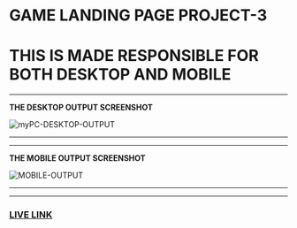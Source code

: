 # GAME LANDING PAGE PROJECT-3

# THIS IS MADE RESPONSIBLE FOR BOTH DESKTOP AND MOBILE

------------------------------------------------

**THE DESKTOP OUTPUT SCREENSHOT**

![myPC-DESKTOP-OUTPUT](./myPC-DESKTOP-OUTPUT.png)


------------------------------------------------
------------------------------------------------

**THE MOBILE OUTPUT SCREENSHOT**

![MOBILE-OUTPUT](./MOBILE-OUTPUT.png)


------------------------------------------------
------------------------------------------------

### [LIVE LINK](https://gamelandingpage-abhi.netlify.app)